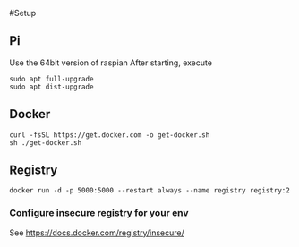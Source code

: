 

#Setup

## Pi
Use the 64bit version of raspian
After starting, execute

```shell
sudo apt full-upgrade
sudo apt dist-upgrade
```

## Docker
```shell
curl -fsSL https://get.docker.com -o get-docker.sh
sh ./get-docker.sh
```

## Registry
```shell
docker run -d -p 5000:5000 --restart always --name registry registry:2
```
### Configure insecure registry for your env
See https://docs.docker.com/registry/insecure/

